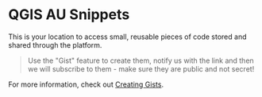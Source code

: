 # QGIS AU Snippets
This is your location to access small, reusable pieces of code stored and shared through the platform. 
> Use the "Gist" feature to create them, notify us with the link and then we will subscribe to them - make sure they are public and not secret!

For more information, check out [Creating Gists](https://docs.github.com/en/get-started/writing-on-github/editing-and-sharing-content-with-gists/creating-gists).


